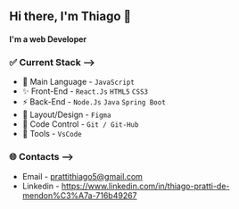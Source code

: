 ## Hi there, I'm Thiago 👋

#### I'm a web Developer

### ✅ Current Stack -->
- 🚀 Main Language - `JavaScript`
- ✨ Front-End - `React.Js` `HTML5` `CSS3`
- ⚡️ Back-End - `Node.Js`  `Java`  `Spring Boot`
- 🎨 Layout/Design - `Figma`
- 📌 Code Control - `Git / Git-Hub`
- 🔨 Tools - `VsCode`

### 🌐 Contacts -->
- Email - prattithiago5@gmail.com
- Linkedin - https://www.linkedin.com/in/thiago-pratti-de-mendon%C3%A7a-716b49267



